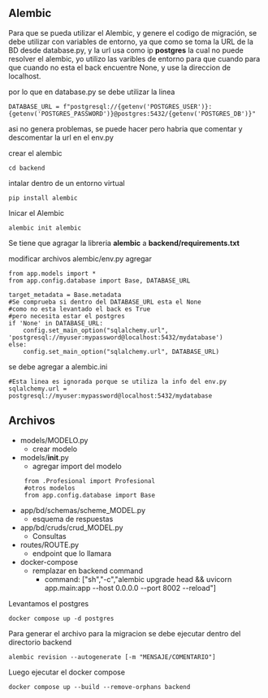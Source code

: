 ## Alembic
Para que se pueda utilizar el Alembic, y genere el codigo de migración, se debe utilizar con variables de entorno, ya que como se toma la URL de la BD desde database.py, y la url usa como ip **postgres** la cual no puede resolver el alembic, yo utilizo las varibles de entorno para que cuando para que cuando no esta el back encuentre None, y use la direccion de localhost.

por lo que en database.py
se debe utilizar la linea 
~~~
DATABASE_URL = f"postgresql://{getenv('POSTGRES_USER')}:{getenv('POSTGRES_PASSWORD')}@postgres:5432/{getenv('POSTGRES_DB')}"
~~~
asi no genera problemas, se puede hacer pero habria que comentar y descomentar la url en el env.py

crear el alembic
~~~
cd backend
~~~
intalar dentro de un entorno virtual
~~~
pip install alembic
~~~
Inicar el Alembic
~~~
alembic init alembic
~~~

Se tiene que agragar la libreria **alembic** a **backend/requirements.txt** 

modificar archivos
alembic/env.py
agregar
~~~
from app.models import *
from app.config.database import Base, DATABASE_URL

target_metadata = Base.metadata
#Se comprueba si dentro del DATABASE_URL esta el None
#como no esta levantado el back es True
#pero necesita estar el postgres
if 'None' in DATABASE_URL:
    config.set_main_option("sqlalchemy.url", 'postgresql://myuser:mypassword@localhost:5432/mydatabase')
else:
    config.set_main_option("sqlalchemy.url", DATABASE_URL)

~~~

se debe agregar a alembic.ini
~~~
#Esta linea es ignorada porque se utiliza la info del env.py
sqlalchemy.url = postgresql://myuser:mypassword@localhost:5432/mydatabase
~~~

## Archivos

- models/MODELO.py
    -  crear modelo
- models/__init__.py
   - agregar import del modelo
   ~~~
    from .Profesional import Profesional
    #otros modelos
    from app.config.database import Base
   ~~~
- app/bd/schemas/scheme_MODEL.py
   - esquema de respuestas
- app/bd/cruds/crud_MODEL.py
  -  Consultas
- routes/ROUTE.py
   - endpoint que lo llamara
- docker-compose
  -  remplazar en backend command 
     - command: ["sh","-c","alembic upgrade head && uvicorn app.main:app --host 0.0.0.0 --port 8002 --reload"]


Levantamos el postgres
~~~
docker compose up -d postgres
~~~
Para generar el archivo para la migracion se debe ejecutar dentro del directorio backend
~~~
alembic revision --autogenerate [-m "MENSAJE/COMENTARIO"]
~~~



Luego ejecutar el docker compose
~~~
docker compose up --build --remove-orphans backend
~~~
